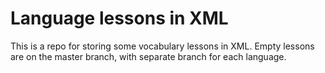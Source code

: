 # Language lessons in XML
This is a repo for storing some vocabulary lessons in XML.
Empty lessons are on the master branch, with separate branch for each language.
